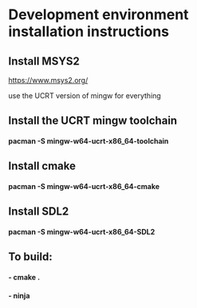 # Development environment installation instructions

## Install MSYS2
https://www.msys2.org/

use the UCRT version of mingw for everything

## Install the UCRT mingw toolchain
#### pacman -S mingw-w64-ucrt-x86_64-toolchain

## Install cmake
#### pacman -S mingw-w64-ucrt-x86_64-cmake

## Install SDL2
#### pacman -S mingw-w64-ucrt-x86_64-SDL2

## To build:
#### - cmake .
#### - ninja